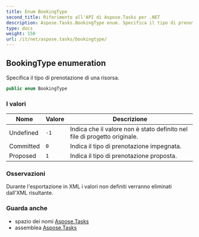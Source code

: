 ```yaml
---
title: Enum BookingType
second_title: Riferimento all'API di Aspose.Tasks per .NET
description: Aspose.Tasks.BookingType enum. Specifica il tipo di prenotazione di una risorsa.
type: docs
weight: 150
url: /it/net/aspose.tasks/bookingtype/
---
```

## BookingType enumeration

Specifica il tipo di prenotazione di una risorsa.

```csharp
public enum BookingType
```

### I valori

| Nome | Valore | Descrizione |
| --- | --- | --- |
| Undefined | `-1` | Indica che il valore non è stato definito nel file di progetto originale. |
| Committed | `0` | Indica il tipo di prenotazione impegnata. |
| Proposed | `1` | Indica il tipo di prenotazione proposta. |

### Osservazioni

Durante l'esportazione in XML i valori non definiti verranno eliminati dall'XML risultante.

### Guarda anche

* spazio dei nomi [Aspose.Tasks](../../aspose.tasks/)
* assemblea [Aspose.Tasks](../../)


